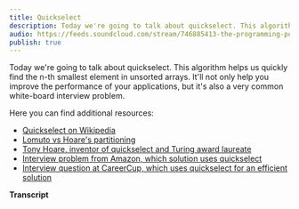 ```yaml
---
title: Quickselect
description: Today we're going to talk about quickselect. This algorithm helps us quickly find the n-th smallest element in unsorted arrays. It'll not only help you improve the performance of your applications, but it's also a very common white-board interview problem.
audio: https://feeds.soundcloud.com/stream/746885413-the-programming-podcast-episode-4-quickselect.mp3
publish: true
---
```


Today we're going to talk about quickselect. This algorithm helps us quickly find the n-th smallest element in unsorted arrays. It'll not only help you improve the performance of your applications, but it's also a very common white-board interview problem.

Here you can find additional resources:

- [Quickselect on Wikipedia](https://en.wikipedia.org/wiki/Quickselect)
- [Lomuto vs Hoare's partitioning](https://www.geeksforgeeks.org/hoares-vs-lomuto-partition-scheme-quicksort/)
- [Tony Hoare, inventor of quickselect and Turing award laureate](https://en.wikipedia.org/wiki/Tony_Hoare)
- [Interview problem from Amazon, which solution uses quickselect](https://www.careercup.com/question?id=5630219643781120)
- [Interview question at CareerCup, which uses quickselect for an efficient solution](https://www.careercup.com/question?id=5885777548410880)

**Transcript**

